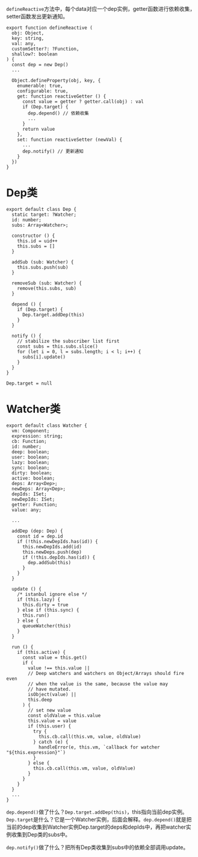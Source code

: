 `defineReactive`方法中，每个data对应一个dep实例，getter函数进行依赖收集，setter函数发出更新通知。

    export function defineReactive (
      obj: Object,
      key: string,
      val: any,
      customSetter?: ?Function,
      shallow?: boolean
    ) {
      const dep = new Dep()
      ...
  
      Object.defineProperty(obj, key, {
        enumerable: true,
        configurable: true,
        get: function reactiveGetter () {
          const value = getter ? getter.call(obj) : val
          if (Dep.target) {
            dep.depend() // 依赖收集
            ...
          }
          return value
        },
        set: function reactiveSetter (newVal) {
          ...
          dep.notify() // 更新通知
        }
      })
    }
    
# Dep类

    export default class Dep {
      static target: ?Watcher;
      id: number;
      subs: Array<Watcher>;

      constructor () {
        this.id = uid++
        this.subs = []
      }

      addSub (sub: Watcher) {
        this.subs.push(sub)
      }

      removeSub (sub: Watcher) {
        remove(this.subs, sub)
      }

      depend () {
        if (Dep.target) {
          Dep.target.addDep(this)
        }
      }

      notify () {
        // stabilize the subscriber list first
        const subs = this.subs.slice()
        for (let i = 0, l = subs.length; i < l; i++) {
          subs[i].update()
        }
      }
    }
    
    Dep.target = null

# Watcher类

    export default class Watcher {
      vm: Component;
      expression: string;
      cb: Function;
      id: number;
      deep: boolean;
      user: boolean;
      lazy: boolean;
      sync: boolean;
      dirty: boolean;
      active: boolean;
      deps: Array<Dep>;
      newDeps: Array<Dep>;
      depIds: ISet;
      newDepIds: ISet;
      getter: Function;
      value: any;
  
      ...
  
      addDep (dep: Dep) {
        const id = dep.id
        if (!this.newDepIds.has(id)) {
          this.newDepIds.add(id)
          this.newDeps.push(dep)
          if (!this.depIds.has(id)) {
            dep.addSub(this)
          }
        }
      }
      
      update () {
        /* istanbul ignore else */
        if (this.lazy) {
          this.dirty = true
        } else if (this.sync) {
          this.run()
        } else {
          queueWatcher(this)
        }
      }
      
      run () {
        if (this.active) {
          const value = this.get()
          if (
            value !== this.value ||
            // Deep watchers and watchers on Object/Arrays should fire even
            // when the value is the same, because the value may
            // have mutated.
            isObject(value) ||
            this.deep
          ) {
            // set new value
            const oldValue = this.value
            this.value = value
            if (this.user) {
              try {
                this.cb.call(this.vm, value, oldValue)
              } catch (e) {
                handleError(e, this.vm, `callback for watcher "${this.expression}"`)
              }
            } else {
              this.cb.call(this.vm, value, oldValue)
            }
          }
        }
      }
      ...
    }

`dep.depend()`做了什么？`Dep.target.addDep(this)`，this指向当前dep实例。`Dep.target`是什么？它是一个Watcher实例，后面会解释。`dep.depend()`就是把当前的dep收集到Watcher实例Dep.target的deps和depIds中，再把watcher实例收集到Dep类的subs中。

`dep.notify()`做了什么？把所有Dep类收集到subs中的依赖全部调用update。
